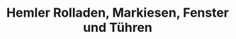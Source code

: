 ---
title: "Hemler Rolladen, Markiesen, Fenster und Tühren"
url: /schutterwald/hemler-rolladen-markiesen-fenster-und-tuehren/
shop: Baumarkt
---